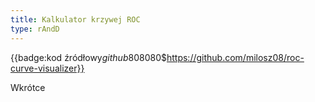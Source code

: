 ```yaml
---
title: Kalkulator krzywej ROC
type: rAndD
---
```


{{badge:kod źródłowy$github$808080$https://github.com/milosz08/roc-curve-visualizer}}

Wkrótce

